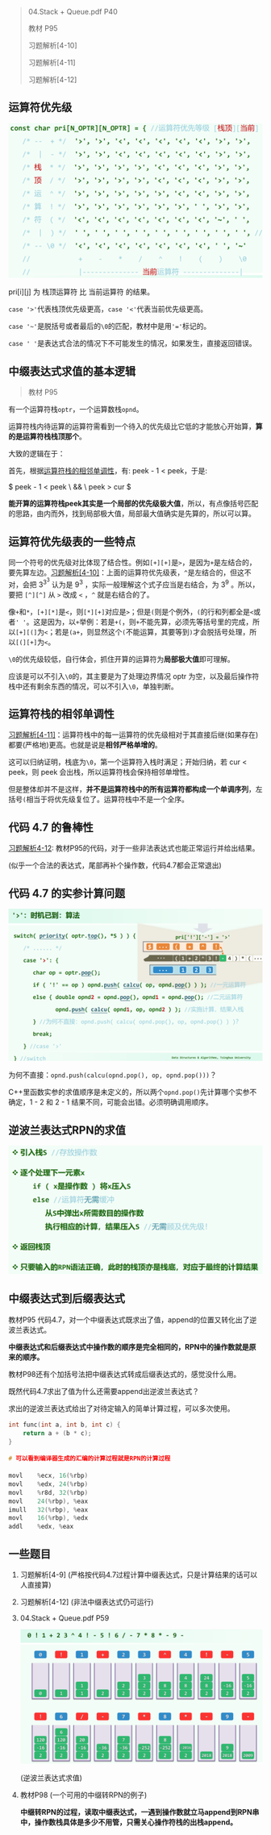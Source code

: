 > 04.Stack + Queue.pdf P40
>
> 教材 P95
>
> 习题解析[4-10]
>
> 习题解析[4-11]
>
> 习题解析[4-12]

## 运算符优先级

![img](img/1.png)

pri[i][j] 为 栈顶运算符 比 当前运算符 的结果。

`case '>'`代表栈顶优先级更高，`case '<'`代表当前优先级更高。

`case '~'`是脱括号或者最后的`\0`的匹配，教材中是用`'='`标记的。

`case ' '`是表达式合法的情况下不可能发生的情况，如果发生，直接返回错误。

## 中缀表达式求值的基本逻辑

> 教材 P95

有一个运算符栈`optr`，一个运算数栈`opnd`。

运算符栈内待运算的运算符需看到一个待入的优先级比它低的才能放心开始算，**算的是运算符栈栈顶那个**。

大致的逻辑在于：

首先，根据[运算符栈的相邻单调性](#运算符栈的相邻单调性)，有: peek - 1 < peek，于是:

$ peek - 1 < peek \ \&\& \ peek > cur $

**能开算的运算符栈peek其实是一个局部的优先级极大值**，所以，有点像括号匹配的思路，由内而外，找到局部极大值，局部最大值确实是先算的，所以可以算。

## 运算符优先级表的一些特点

同一个符号的优先级对比体现了结合性。例如`[+][+]`是`>`，是因为`+`是左结合的，要先算左边。[习题解析[4-10]]()：上面的运算符优先级表，`^`是左结合的，但这不对，会把 $3^{3^3}$ 认为是 $9^3$ ，实际一般理解这个式子应当是右结合，为 $3^9$ 。所以，要把 `[^][^]` 从 `>` 改成 `<` ，`^` 就是右结合的了。

像`+`和`*`，`[+][*]`是`<`，则`[*][+]`对应是`>`；但是`(`则是个例外，`(`的行和列都全是`<`或者`' '`。这是因为，以`+`举例：若是`+(`，则`+`不能先算，必须先等括号里的完成，所以`[+][(]`为`<`；若是`(a+`，则显然这个`(`不能运算，其要等到`)`才会脱括号处理，所以`[(][+]`为`<`。

`\0`的优先级较低，自行体会，抓住开算的运算符为**局部极大值**即可理解。

应该是可以不引入`\0`的，其主要是为了处理边界情况 optr 为空，以及最后操作符栈中还有剩余东西的情况，可以不引入`\0`，单独判断。

## 运算符栈的相邻单调性

[习题解析[4-11]]()：运算符栈中的每一运算符的优先级相对于其直接后继(如果存在)都要(严格地)更高。也就是说是**相邻严格单增的**。

这可以归纳证明，栈底为`\0`，第一个运算符入栈时满足；开始归纳，若 cur < peek，则 peek 会出栈，所以运算符栈会保持相邻单增性。

但是整体却并不是这样，**并不是运算符栈中的所有运算符都构成一个单调序列**，左括号`(`相当于将优先级复位了。运算符栈中不是一个全序。

## 代码 4.7 的鲁棒性

[习题解析4-12](): 教材P95的代码，对于一些非法表达式也能正常运行并给出结果。

(似乎一个合法的表达式，尾部再补个操作数，代码4.7都会正常退出)

## 代码 4.7 的实参计算问题

![img](img/4.png)

为何不直接：`opnd.push(calcu(opnd.pop(), op, opnd.pop()))`？

C++里函数实参的求值顺序是未定义的，所以两个`opnd.pop()`先计算哪个实参不确定，1 - 2 和 2 - 1 结果不同，可能会出错。必须明确调用顺序。

## 逆波兰表达式RPN的求值

![img](img/2.png)

## 中缀表达式到后缀表达式

教材P95 代码4.7，对一个中缀表达式既求出了值，append的位置又转化出了逆波兰表达式。

**中缀表达式和后缀表达式中操作数的顺序是完全相同的，RPN中的操作数就是原来的顺序。**

教材P98还有个加括号法把中缀表达式转成后缀表达式的，感觉没什么用。

既然代码4.7求出了值为什么还需要append出逆波兰表达式？

求出的逆波兰表达式给出了对待定输入的简单计算过程，可以多次使用。

```cpp
int func(int a, int b, int c) {
    return a + (b * c);
}

# 可以看到编译器生成的汇编的计算过程就是RPN的计算过程

movl	%ecx, 16(%rbp)
movl	%edx, 24(%rbp)
movl	%r8d, 32(%rbp)
movl	24(%rbp), %eax
imull	32(%rbp), %eax
movl	16(%rbp), %edx
addl	%edx, %eax
```

## 一些题目

1. 习题解析[4-9] (严格按代码4.7过程计算中缀表达式，只是计算结果的话可以人直接算)

2. 习题解析[4-12] (非法中缀表达式仍可运行)

3. 04.Stack + Queue.pdf P59

    ![img](img/3.png)

    (逆波兰表达式求值)

4. 教材P98 (一个可用的中缀转RPN的例子)

    **中缀转RPN的过程，读取中缀表达式，一遇到操作数就立马append到RPN串中，操作数栈具体是多少不用管，只需关心操作符栈的出栈append。**